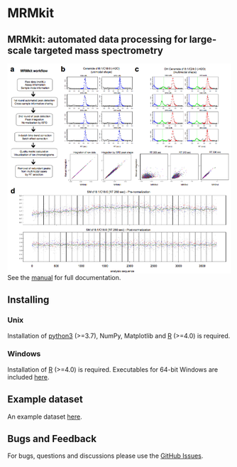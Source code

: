# MRMkit

## MRMkit: automated data processing for large-scale targeted mass spectrometry
 
<img src="Figure1_small.png" align="left">

See the [manual](manual.pdf) for full documentation.

## Installing 

### Unix

Installation of [python3](https://www.python.org/) (>=3.7), NumPy, Matplotlib and [R](https://cran.r-project.org/) (>=4.0) is required.

### Windows

Installation of [R](https://cran.r-project.org/) (>=4.0) is required.
Executables for 64-bit Windows are included [here](https://github.com/MRMkit/MRMkit/releases/).

## Example dataset

An example dataset [here](https://drive.google.com/drive/folders/18VtbYfto3sXIJfTpOUetuunyraTCyqdf).

## Bugs and Feedback

For bugs, questions and discussions please use the [GitHub Issues](https://github.com/MRMkit/MRMkit/issues).

